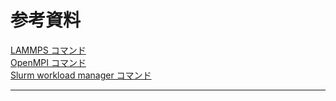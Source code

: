 # 参考資料

[LAMMPS コマンド](lammps.md)<br>
[OpenMPI コマンド](openmpi.md)<br>
[Slurm workload manager コマンド](slurm.md)<br>

---
